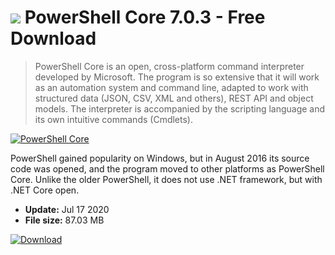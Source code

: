 # ![](https://cdn.softexe.net/static/icon/1/powershell-core-10706.jpg) PowerShell Core 7.0.3 - Free Download

> PowerShell Core is an open, cross-platform command interpreter developed by Microsoft. The program is so extensive that it will work as an automation system and command line, adapted to work with structured data (JSON, CSV, XML and others), REST API and object models. The interpreter is accompanied by the scripting language and its own intuitive commands (Cmdlets).

[![PowerShell Core](https:https://tse4.mm.bing.net/th?id=OIP._AkMXzdQQZd1pVWzZ9SkegHaH1&pid=Api)](https://softexe.net/win/system/control/powershell-core:pRgRf.html)

PowerShell gained popularity on Windows, but in August 2016 its source code was opened, and the program moved to other platforms as PowerShell Core. Unlike the older PowerShell, it does not use .NET framework, but with .NET Core open.


- **Update:** Jul 17 2020
- **File size:** 87.03 MB

[![Download](https://cdn.softexe.net/static/img/download.png)](https://softexe.net/win/system/control/powershell-core:pRgRf.html)

